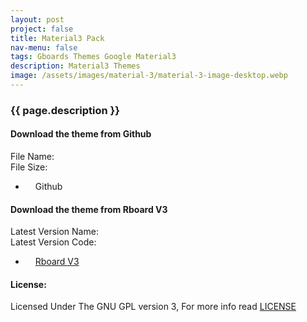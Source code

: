 ```yaml
---
layout: post
project: false
title: Material3 Pack
nav-menu: false
tags: Gboards Themes Google Material3
description: Material3 Themes
image: /assets/images/material-3/material-3-image-desktop.webp
---
```


<div id="main" class="alt" style="border-bottom: solid 0px var(--border) !important;">
   <div class="inner">
      <span class="image main material-3" alt="Material3 Pack" style="margin-top: -2em !important;"></span>
      <h3 >{{ page.description }}</h3>
      <p id="material-3-desc"></p>
      <div class="container-fluid-download">
         <div class="column-rboard">
            <div class="card">
               <div class="container-card">
                  <h4><b>Download the theme from Github</b></h4>
                  <div id="material-3-file_name" class="rboard-text">File Name: </div>
                  <div id="material-3-file_size" class="rboard-text">File Size: </div>
                  <ul class="actions card-button">
                     <li style="padding: 0 0 0 0 !important;">
                        <a id="material-3-link" class="button special read-more icon fa-brands fa-github" target="_blank" style="color: var(--btn-text) !important; padding: 1rem !important; height: auto !important;">Github</a>
                     </li>
                  </ul>
               </div>
            </div>
         </div>
         <div class="column-rboard">
            <div class="card">
               <div class="container-card">
                  <h4><b>Download the theme from Rboard V3</b></h4>
                  <div id="rboardversion-a6-release-name" class="rboard-text">Latest Version Name: </div>
                  <div id="rboardversion-a6-release-code" class="rboard-text">Latest Version Code: </div>
                  <ul class="actions card-button">
                     <li style="padding: 0 0 0 0 !important;"><a href="/projects/rboard-theme-manager/#rboard-downloads" class="button special read-more icon fa fa-file-arrow-down" target="_blank" style="color: var(--btn-text) !important; padding: 1rem !important; height: auto !important;">Rboard V3</a></li>
                  </ul>
               </div>
            </div>
         </div>
      </div>
   </div>
</div>

<h4>License:</h4>
Licensed Under The GNU GPL version 3, For more info read <a target="_blank" class="highlight-text" href="https://github.com/DerTyp7214/RboardThemeManagerV3/blob/staging/LICENSE">LICENSE</a>
